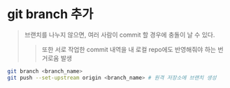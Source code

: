 # git branch 추가

> 브랜치를 나누지 않으면, 여러 사람이 commit 할 경우에 충돌이 날 수 있다.
>
> > 또한 서로 작업한 commit 내역을 내 로컬 repo에도 반영해줘야 하는 번거로움 발생

```sh
git branch <branch_name>
git push --set-upstream origin <branch_name> # 원격 저장소에 브랜치 생성
```

